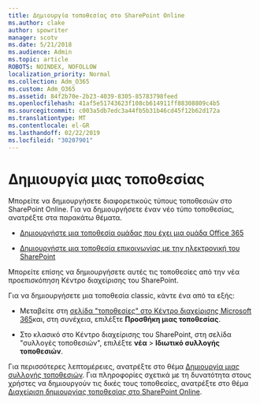 ```yaml
---
title: Δημιουργία τοποθεσίας στο SharePoint Online
ms.author: clake
author: spowriter
manager: scotv
ms.date: 5/21/2018
ms.audience: Admin
ms.topic: article
ROBOTS: NOINDEX, NOFOLLOW
localization_priority: Normal
ms.collection: Adm_O365
ms.custom: Adm_O365
ms.assetid: 84f2b70e-2b23-4039-8305-85783798feed
ms.openlocfilehash: 41af5e51743623f108cb614911ff88308809c4b5
ms.sourcegitcommit: c003a5db7edc3a44fb5b31b46cd45f12b62d172a
ms.translationtype: MT
ms.contentlocale: el-GR
ms.lasthandoff: 02/22/2019
ms.locfileid: "30207901"
---
```

# <a name="create-a-site"></a>Δημιουργία μιας τοποθεσίας

Μπορείτε να δημιουργήσετε διαφορετικούς τύπους τοποθεσιών στο SharePoint Online. Για να δημιουργήσετε έναν νέο τύπο τοποθεσίας, ανατρέξτε στα παρακάτω θέματα.
  
- [Δημιουργήστε μια τοποθεσία ομάδας που έχει μια ομάδα Office 365](https://go.microsoft.com/fwlink/?linkid=866292)
    
- [Δημιουργήστε μια τοποθεσία επικοινωνίας με την ηλεκτρονική του SharePoint](https://go.microsoft.com/fwlink/?linkid=866294)
    
Μπορείτε επίσης να δημιουργήσετε αυτές τις τοποθεσίες από την νέα προεπισκόπηση Κέντρο διαχείρισης του SharePoint.
  
Για να δημιουργήσετε μια τοποθεσία classic, κάντε ένα από τα εξής:
  
- Μεταβείτε στη [σελίδα "τοποθεσίες" στο Κέντρο διαχείρισης Microsoft 365](https://portal.office.com/adminportal/home#/SitesList)και, στη συνέχεια, επιλέξτε **Προσθήκη μιας τοποθεσίας**.
    
- Στο κλασικό στο Κέντρο διαχείρισης του SharePoint, στη σελίδα "συλλογές τοποθεσιών", επιλέξτε **νέα** \> **Ιδιωτικό συλλογής τοποθεσιών**.
    
Για περισσότερες λεπτομέρειες, ανατρέξτε στο θέμα [Δημιουργία μιας συλλογής τοποθεσιών](https://go.microsoft.com/fwlink/?linkid=866295). Για πληροφορίες σχετικά με τη δυνατότητα στους χρήστες να δημιουργούν τις δικές τους τοποθεσίες, ανατρέξτε στο θέμα [Διαχείριση δημιουργίας τοποθεσίας στο SharePoint Online](https://go.microsoft.com/fwlink/?linkid=866296).
  

